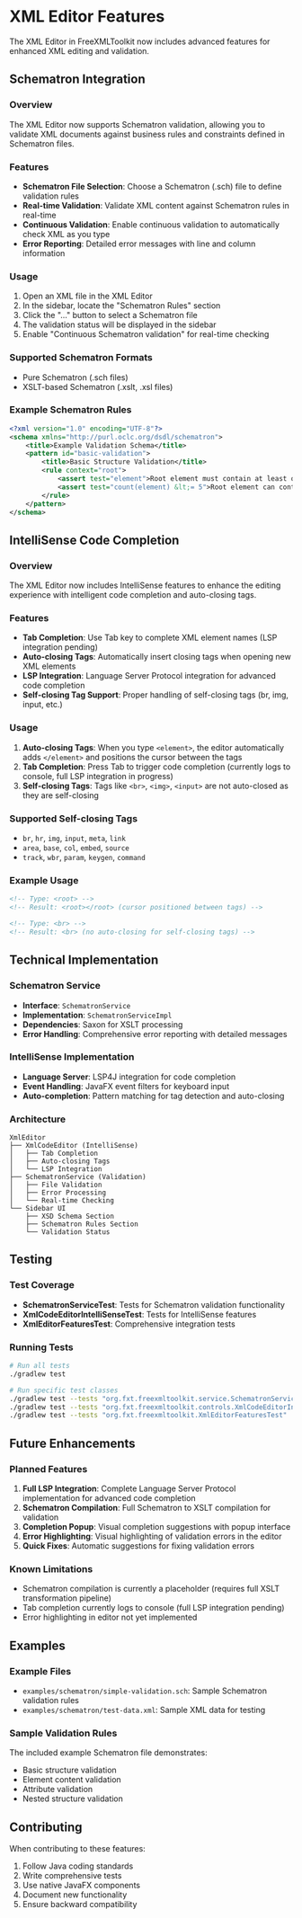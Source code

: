 # XML Editor Features

The XML Editor in FreeXMLToolkit now includes advanced features for enhanced XML editing and validation.

## Schematron Integration

### Overview

The XML Editor now supports Schematron validation, allowing you to validate XML documents against business rules and
constraints defined in Schematron files.

### Features

- **Schematron File Selection**: Choose a Schematron (.sch) file to define validation rules
- **Real-time Validation**: Validate XML content against Schematron rules in real-time
- **Continuous Validation**: Enable continuous validation to automatically check XML as you type
- **Error Reporting**: Detailed error messages with line and column information

### Usage

1. Open an XML file in the XML Editor
2. In the sidebar, locate the "Schematron Rules" section
3. Click the "..." button to select a Schematron file
4. The validation status will be displayed in the sidebar
5. Enable "Continuous Schematron validation" for real-time checking

### Supported Schematron Formats

- Pure Schematron (.sch files)
- XSLT-based Schematron (.xslt, .xsl files)

### Example Schematron Rules

```xml
<?xml version="1.0" encoding="UTF-8"?>
<schema xmlns="http://purl.oclc.org/dsdl/schematron">
    <title>Example Validation Schema</title>
    <pattern id="basic-validation">
        <title>Basic Structure Validation</title>
        <rule context="root">
            <assert test="element">Root element must contain at least one 'element' child</assert>
            <assert test="count(element) &lt;= 5">Root element can contain at most 5 'element' children</assert>
        </rule>
    </pattern>
</schema>
```

## IntelliSense Code Completion

### Overview

The XML Editor now includes IntelliSense features to enhance the editing experience with intelligent code completion and
auto-closing tags.

### Features

- **Tab Completion**: Use Tab key to complete XML element names (LSP integration pending)
- **Auto-closing Tags**: Automatically insert closing tags when opening new XML elements
- **LSP Integration**: Language Server Protocol integration for advanced code completion
- **Self-closing Tag Support**: Proper handling of self-closing tags (br, img, input, etc.)

### Usage

1. **Auto-closing Tags**: When you type `<element>`, the editor automatically adds `</element>` and positions the cursor
   between the tags
2. **Tab Completion**: Press Tab to trigger code completion (currently logs to console, full LSP integration in
   progress)
3. **Self-closing Tags**: Tags like `<br>`, `<img>`, `<input>` are not auto-closed as they are self-closing

### Supported Self-closing Tags

- `br`, `hr`, `img`, `input`, `meta`, `link`
- `area`, `base`, `col`, `embed`, `source`
- `track`, `wbr`, `param`, `keygen`, `command`

### Example Usage

```xml
<!-- Type: <root> -->
<!-- Result: <root></root> (cursor positioned between tags) -->

<!-- Type: <br> -->
<!-- Result: <br> (no auto-closing for self-closing tags) -->
```

## Technical Implementation

### Schematron Service

- **Interface**: `SchematronService`
- **Implementation**: `SchematronServiceImpl`
- **Dependencies**: Saxon for XSLT processing
- **Error Handling**: Comprehensive error reporting with detailed messages

### IntelliSense Implementation

- **Language Server**: LSP4J integration for code completion
- **Event Handling**: JavaFX event filters for keyboard input
- **Auto-completion**: Pattern matching for tag detection and auto-closing

### Architecture

```
XmlEditor
├── XmlCodeEditor (IntelliSense)
│   ├── Tab Completion
│   ├── Auto-closing Tags
│   └── LSP Integration
├── SchematronService (Validation)
│   ├── File Validation
│   ├── Error Processing
│   └── Real-time Checking
└── Sidebar UI
    ├── XSD Schema Section
    ├── Schematron Rules Section
    └── Validation Status
```

## Testing

### Test Coverage

- **SchematronServiceTest**: Tests for Schematron validation functionality
- **XmlCodeEditorIntelliSenseTest**: Tests for IntelliSense features
- **XmlEditorFeaturesTest**: Comprehensive integration tests

### Running Tests

```bash
# Run all tests
./gradlew test

# Run specific test classes
./gradlew test --tests "org.fxt.freexmltoolkit.service.SchematronServiceTest"
./gradlew test --tests "org.fxt.freexmltoolkit.controls.XmlCodeEditorIntelliSenseTest"
./gradlew test --tests "org.fxt.freexmltoolkit.XmlEditorFeaturesTest"
```

## Future Enhancements

### Planned Features

1. **Full LSP Integration**: Complete Language Server Protocol implementation for advanced code completion
2. **Schematron Compilation**: Full Schematron to XSLT compilation for validation
3. **Completion Popup**: Visual completion suggestions with popup interface
4. **Error Highlighting**: Visual highlighting of validation errors in the editor
5. **Quick Fixes**: Automatic suggestions for fixing validation errors

### Known Limitations

- Schematron compilation is currently a placeholder (requires full XSLT transformation pipeline)
- Tab completion currently logs to console (full LSP integration pending)
- Error highlighting in editor not yet implemented

## Examples

### Example Files

- `examples/schematron/simple-validation.sch`: Sample Schematron validation rules
- `examples/schematron/test-data.xml`: Sample XML data for testing

### Sample Validation Rules

The included example Schematron file demonstrates:

- Basic structure validation
- Element content validation
- Attribute validation
- Nested structure validation

## Contributing

When contributing to these features:

1. Follow Java coding standards
2. Write comprehensive tests
3. Use native JavaFX components
4. Document new functionality
5. Ensure backward compatibility
